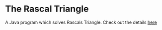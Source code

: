 # The Rascal Triangle

A Java program which solves Rascals Triangle.
Check out the details [here](RascalsTriangle.pdf)
